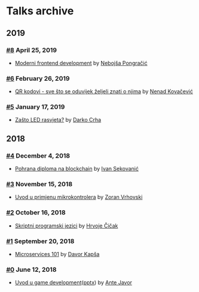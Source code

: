 # Talks archive

## 2019

### [#8](https://www.facebook.com/events/1126701154203710/) April 25, 2019
- [Moderni frontend development](nebojsa_pongracic_moderni_frontend_development.pdf)
by [Nebojša Pongračić](https://www.facebook.com/nebojsa.pongracic)

### [#6](https://www.facebook.com/events/866803760317598/) February 26, 2019
- [QR kodovi - sve što se oduvijek željeli znati o njima](qr-kodovi.pdf)
by [Nenad Kovačević](https://www.linkedin.com/in/nenadkovacevic/)


### [#5](https://www.facebook.com/events/398828034228133/) January 17, 2019
- [Zašto LED rasvjeta?](zasto-led-rasvjeta.pdf)
by [Darko Crha](https://www.linkedin.com/in/darko-crha-77464015/)

## 2018

### [#4](https://www.facebook.com/events/1526735060763547/) December 4, 2018
- [Pohrana diploma na blockchain](pohrana-diploma-na-blockchain.pdf)
by [Ivan Sekovanić](https://www.facebook.com/ivan.sekovanic.1)

### [#3](https://www.facebook.com/events/2139394366377818/) November 15, 2018
- [Uvod u primjenu mikrokontrolera](https://github.com/zvrhovski/mikrokontroleri)
by [Zoran Vrhovski](https://www.facebook.com/vrhovski.zoran)

### [#2](https://www.facebook.com/events/1777565945673928/) October 16, 2018
- [Skriptni programski jezici](https://github.com/HCicak/Skriptni-programski-jezici)
by [Hrvoje Čičak](https://www.facebook.com/hrvoje.cicak)

### [#1](https://www.facebook.com/events/396849104184105/) September 20, 2018
- [Microservices 101](https://talks.godoc.org/github.com/dvrkps/talks/microservices101/talk.slide#1)
by [Davor Kapša](https://twitter.com/dvrkps)

### [#0](https://www.facebook.com/events/516719658730500/) June 12, 2018
- [Uvod u game development](https://github.com/antejavor/tech43-talks/blob/master/Introduction%20to%20game%20development.pdf)([pptx](https://github.com/antejavor/tech43-talks/blob/master/Introduction%20to%20game%20development.pptx))
by [Ante Javor](https://www.facebook.com/ante.javor)

